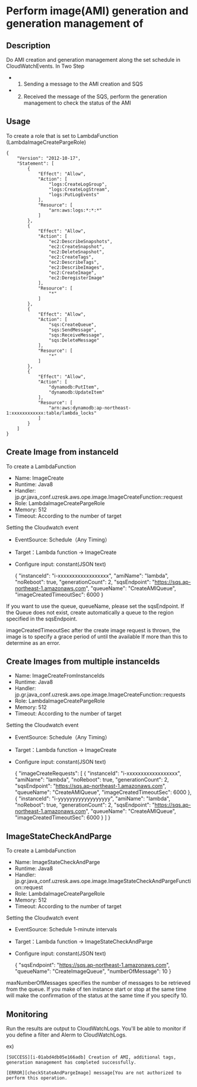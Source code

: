 Perform image(AMI) generation and generation management of
==================================================

Description
-----

Do AMI creation and generation management along the set schedule in CloudWatchEvents.
In Two Step
- 1. Sending a message to the AMI creation and SQS
- 2. Received the message of the SQS, perform the generation management to check the status of the AMI

Usage
-----

To create a role that is set to LambdaFunction (LambdaImageCreatePargeRole)

    {
        "Version": "2012-10-17",
        "Statement": [
            {
                "Effect": "Allow",
                "Action": [
                    "logs:CreateLogGroup",
                    "logs:CreateLogStream",
                    "logs:PutLogEvents"
                ],
                "Resource": [
                    "arn:aws:logs:*:*:*"
                ]
            },
            {
                "Effect": "Allow",
                "Action": [
                    "ec2:DescribeSnapshots",
                    "ec2:CreateSnapshot",
                    "ec2:DeleteSnapshot",
                    "ec2:CreateTags",
                    "ec2:DescribeTags",
                    "ec2:DescribeImages",
                    "ec2:CreateImage",
                    "ec2:DeregisterImage"
                ],
                "Resource": [
                    "*"
                ]
            },
            {
                "Effect": "Allow",
                "Action": [
                    "sqs:CreateQueue",
                    "sqs:SendMessage",
                    "sqs:ReceiveMessage",
                    "sqs:DeleteMessage"
                ],
                "Resource": [
                    "*"
                ]
            },
            {
                "Effect": "Allow",
                "Action": [
                    "dynamodb:PutItem",
                    "dynamodb:UpdateItem"
                ],
                "Resource": [
                    "arn:aws:dynamodb:ap-northeast-1:xxxxxxxxxxxx:table/lambda_locks"
                ]
            }
        ]
    }

Create Image from instanceId
-----

To create a LambdaFunction

- Name: ImageCreate
- Runtime: Java8
- Handler: jp.gr.java_conf.uzresk.aws.ope.image.ImageCreateFunction::request
- Role: LambdaImageCreatePargeRole
- Memory: 512
- Timeout: According to the number of target

Setting the Cloudwatch event

- EventSource: Schedule（Any Timing）
- Target：Lambda function -> ImageCreate
- Configure input: constant(JSON text)

    {
      "instanceId": "i-xxxxxxxxxxxxxxxxxx",
      "amiName": "lambda",
      "noReboot": true,
      "generationCount": 2,
      "sqsEndpoint": "https://sqs.ap-northeast-1.amazonaws.com",
      "queueName": "CreateAMIQueue",
      "imageCreatedTimeoutSec": 6000
    }


If you want to use the queue, queueName, please set the sqsEndpoint.
If the Queue does not exist, create automatically a queue to the region specified in the sqsEndpoint.


imageCreatedTimeoutSec after the create image request is thrown,
the image is to specify a grace period of until the available
If more than this to determine as an error.

Create Images from multiple instanceIds
-----

- Name: ImageCreateFromInstanceIds
- Runtime: Java8
- Handler: jp.gr.java_conf.uzresk.aws.ope.image.ImageCreateFunction::requests
- Role: LambdaImageCreatePargeRole
- Memory: 512
- Timeout: According to the number of target

Setting the Cloudwatch event

- EventSource: Schedule（Any Timing）
- Target：Lambda function -> ImageCreate
- Configure input: constant(JSON text)

    {
      "imageCreateRequests": [
        {
          "instanceId": "i-xxxxxxxxxxxxxxxxxx",
          "amiName": "lambda",
          "noReboot": true,
          "generationCount": 2,
          "sqsEndpoint": "https://sqs.ap-northeast-1.amazonaws.com",
          "queueName": "CreateAMIQueue",
          "imageCreatedTimeoutSec": 6000
        },
        {
          "instanceId": "i-yyyyyyyyyyyyyyyyyy",
          "amiName": "lambda",
          "noReboot": true,
          "generationCount": 2,
          "sqsEndpoint": "https://sqs.ap-northeast-1.amazonaws.com",
          "queueName": "CreateAMIQueue",
          "imageCreatedTimeoutSec": 6000
        }
      ]
    }

ImageStateCheckAndParge
-----

To create a LambdaFunction

- Name: ImageStateCheckAndParge
- Runtime: Java8
- Handler: jp.gr.java_conf.uzresk.aws.ope.image.ImageStateCheckAndPargeFunction::request
- Role: LambdaImageCreatePargeRole
- Memory: 512
- Timeout: According to the number of target

Setting the Cloudwatch event

- EventSource: Schedule 1-minute intervals
- Target：Lambda function -> ImageStateCheckAndParge
- Configure input: constant(JSON text)

    {
      "sqsEndpoint": "https://sqs.ap-northeast-1.amazonaws.com",
      "queueName": "CreateImageQueue",
      "numberOfMessage": 10
    }

maxNumberOfMessages specifies the number of messages to be retrieved from the queue.
If you make of ten instance start or stop at the same time will make the confirmation of the status at the same time if you specify 10.

Monitoring
----

Run the results are output to CloudWatchLogs. You'll be able to monitor if you define a filter and Alerm to CloudWatchLogs.

ex)

    [SUCCESS][i-01abd4db05e166adb] Creation of AMI, additional tags, generation management has completed successfully.

    [ERROR][checkStateAndPargeImage] message[You are not authorized to perform this operation.
